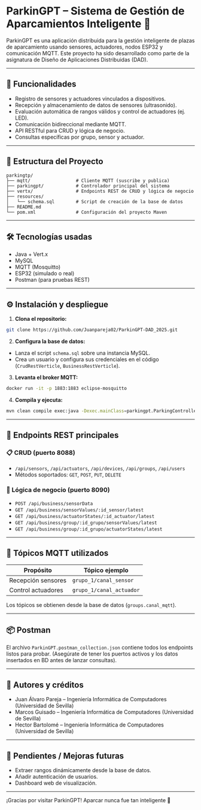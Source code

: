 # ParkinGPT – Sistema de Gestión de Aparcamientos Inteligente 🚗

ParkinGPT es una aplicación distribuida para la gestión inteligente de plazas de aparcamiento usando sensores, actuadores, nodos ESP32 y comunicación MQTT. Este proyecto ha sido desarrollado como parte de la asignatura de Diseño de Aplicaciones Distribuidas (DAD).

---

## 📌 Funcionalidades

- Registro de sensores y actuadores vinculados a dispositivos.
- Recepción y almacenamiento de datos de sensores (ultrasonido).
- Evaluación automática de rangos válidos y control de actuadores (ej. LED).
- Comunicación bidireccional mediante MQTT.
- API RESTful para CRUD y lógica de negocio.
- Consultas específicas por grupo, sensor y actuador.

---

## 🧩 Estructura del Proyecto

```
parkingtp/
├── mqtt/                 # Cliente MQTT (suscribe y publica)
├── parkingpt/            # Controlador principal del sistema
├── vertx/                # Endpoints REST de CRUD y lógica de negocio
├── resources/
│   └── schema.sql        # Script de creación de la base de datos
├── README.md
└── pom.xml               # Configuración del proyecto Maven
```

---

## 🛠️ Tecnologías usadas

- Java + Vert.x
- MySQL
- MQTT (Mosquitto)
- ESP32 (simulado o real)
- Postman (para pruebas REST)

---

## ⚙️ Instalación y despliegue

1. **Clona el repositorio:**
```bash
git clone https://github.com/Juanpareja02/ParkinGPT-DAD_2025.git
```

2. **Configura la base de datos:**
- Lanza el script `schema.sql` sobre una instancia MySQL.
- Crea un usuario y configura sus credenciales en el código (`CrudRestVerticle`, `BusinessRestVerticle`).

3. **Levanta el broker MQTT:**
```bash
docker run -it -p 1883:1883 eclipse-mosquitto
```

4. **Compila y ejecuta:**
```bash
mvn clean compile exec:java -Dexec.mainClass=parkingpt.ParkingController
```

---

## 🔌 Endpoints REST principales

### 📋 CRUD (puerto 8088)
- `/api/sensors`, `/api/actuators`, `/api/devices`, `/api/groups`, `/api/users`
- Métodos soportados: `GET`, `POST`, `PUT`, `DELETE`

### 🤖 Lógica de negocio (puerto 8090)
- `POST /api/business/sensorData`
- `GET /api/business/sensorValues/:id_sensor/latest`
- `GET /api/business/actuatorStates/:id_actuator/latest`
- `GET /api/business/group/:id_grupo/sensorValues/latest`
- `GET /api/business/group/:id_grupo/actuatorStates/latest`

---

## 📡 Tópicos MQTT utilizados

| Propósito           | Tópico ejemplo              |
|--------------------|-----------------------------|
| Recepción sensores | `grupo_1/canal_sensor`       |
| Control actuadores | `grupo_1/canal_actuador`     |

Los tópicos se obtienen desde la base de datos (`groups.canal_mqtt`).

---

## 📦 Postman

El archivo `ParkinGPT.postman_collection.json` contiene todos los endpoints listos para probar. (Asegúrate de tener los puertos activos y los datos insertados en BD antes de lanzar consultas).

---

## 🧠 Autores y créditos

- Juan Álvaro Pareja – Ingeniería Informática de Computadores (Universidad de Sevilla)
- Marcos Guisado – Ingeniería Informática de Computadores (Universidad de Sevilla)
- Hector Bartolomé – Ingeniería Informática de Computadores (Universidad de Sevilla)

---

## 🏁 Pendientes / Mejoras futuras

- Extraer rangos dinámicamente desde la base de datos.
- Añadir autenticación de usuarios.
- Dashboard web de visualización.

---

¡Gracias por visitar ParkinGPT! Aparcar nunca fue tan inteligente 🚦


